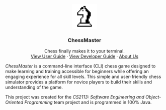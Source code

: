  <br />
 <div align="center">
    <a href="">
        <img src="docs/images/ChessMasterLogo.png" alt="Logo" width="80" height="80">
    </a>
    <h3 align="center">ChessMaster</h3>
    <p align="center">
        Chess finally makes it to your terminal.
        <br />
        <a href="https://ay2324s1-cs2113-t18-1.github.io/tp/UserGuide.html">View User Guide</a>
        ·
        <a href="https://ay2324s1-cs2113-t18-1.github.io/tp/DeveloperGuide.html">View Developer Guide</a>
        ·
        <a href="https://ay2324s1-cs2113-t18-1.github.io/tp/AboutUs.html">About Us</a>
    </p>
 </div>

_ChessMaster_ is a command-line interface (CLI) chess game designed to make learning and training accessible for
beginners while offering an engaging experience for all skill levels. This simple and user-friendly chess simulator
provides a platform for novice players to build their skills and understanding of the game.

This project was created for the _CS2113: Software Engineering and Object-Oriented Programming_ team project and
is programmed in 100% Java.